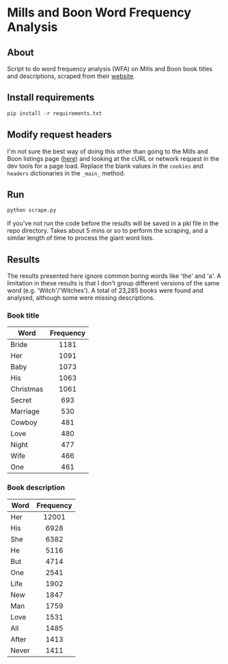 # Mills and Boon Word Frequency Analysis

## About
Script to do word frequency analysis (WFA) on Mills and Boon book titles and descriptions, scraped from their [website](https://www.millsandboon.co.uk).

## Install requirements
```python
pip install -r requirements.txt
```

## Modify request headers
I'm not sure the best way of doing this other than going to the Mills and Boon listings page ([here](https://www.millsandboon.co.uk/c34/all-books.htm)) and looking at the cURL or network request in the dev tools for a page load. Replace the blank values in the `cookies` and `headers` dictionaries in the `_main_` method.

## Run
```python
python scrape.py
```
If you've not run the code before the results will be saved in a pkl file in the repo directory. Takes about 5 mins or so to perform the scraping, and a similar length of time to process the giant word lists.

## Results
The results presented here ignore common boring words like 'the' and 'a'. A limitation in these results is that I don't group different versions of the same word (e.g. 'Witch'/'Witches'). A total of 23,285 books were found and analysed, although some were missing descriptions.

### Book title

| Word        | Frequency           | 
| ------------- |:-------------:| 
| Bride | 1181 |
| Her | 1091 |
| Baby | 1073 |
| His | 1063 |
| Christmas | 1061 |
| Secret | 693 |
| Marriage | 530 |
| Cowboy | 481 |
| Love | 480 |
| Night | 477 |
| Wife | 466 |
| One | 461 |

### Book description

| Word        | Frequency           | 
| ------------- |:-------------:| 
| Her | 12001 |
| His | 6928 |
| She | 6382 |
| He | 5116 |
| But | 4714 |
| One | 2541 |
| Life | 1902 |
| New | 1847 |
| Man | 1759 |
| Love | 1531 |
| All | 1485 |
| After | 1413 |
| Never | 1411 |